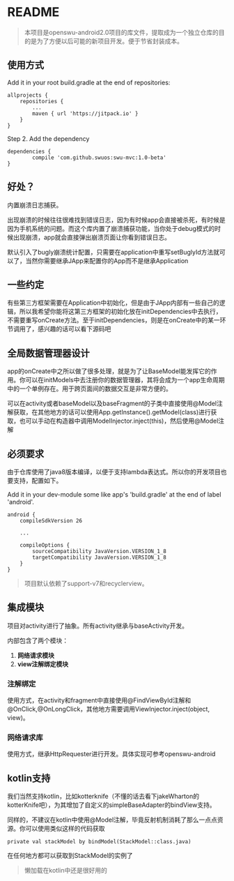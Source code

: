 # README

> 本项目是openswu-android2.0项目的库文件，提取成为一个独立仓库的目的是为了方便以后可能的新项目开发。便于节省封装成本。

## 使用方式 ##

Add it in your root build.gradle at the end of repositories:

	allprojects {
		repositories {
			...
			maven { url 'https://jitpack.io' }
		}
	}
Step 2. Add the dependency

	dependencies {
	        compile 'com.github.swuos:swu-mvc:1.0-beta'
	}

## 好处？ ##

内置崩溃日志捕获。

出现崩溃的时候往往很难找到错误日志，因为有时候app会直接被杀死，有时候是因为手机系统的问题。而这个库内置了崩溃捕获功能，当你处于debug模式的时候出现崩溃，app就会直接弹出崩溃页面让你看到错误日志。

默认引入了bugly崩溃统计配置，只需要在application中重写setBuglyId方法就可以了，当然你需要继承JApp来配置你的App而不是继承Application

## 一些约定 ##

有些第三方框架需要在Application中初始化，但是由于JApp内部有一些自己的逻辑，所以我希望你能将这第三方框架的初始化放在initDependencies中去执行，不需要重写onCreate方法。至于initDependencies，则是在onCreate中的某一环节调用了，感兴趣的话可以看下源码吧

## 全局数据管理器设计 ##

app的onCreate中之所以做了很多处理，就是为了让BaseModel能发挥它的作用。你可以在initModels中去注册你的数据管理器，其将会成为一个app生命周期中的一个单例存在。用于跨页面间的数据交互是非常方便的。

可以在activity或者baseModel以及baseFragment的子类中直接使用@Model注解获取，在其他地方的话可以使用App.getInstance().getModel(class)进行获取，也可以手动在构造器中调用ModelInjector.inject(this)，然后使用@Model注解

## 必须要求 ##

由于仓库使用了java8版本编译，以便于支持lambda表达式。所以你的开发项目也要支持，配置如下。

Add it in your dev-module some like app's 'build.gradle' at the end of label 'android'.

	android {
	    compileSdkVersion 26
	
		...
	
	    compileOptions {
	        sourceCompatibility JavaVersion.VERSION_1_8
	        targetCompatibility JavaVersion.VERSION_1_8
	    }
	}


> 项目默认依赖了support-v7和recyclerview。

## 集成模块 ##

项目对activity进行了抽象。所有activity继承与baseActivity开发。

内部包含了两个模块：

1. **网络请求模块**
2. **view注解绑定模块**

### 注解绑定 ###

使用方式，在activity和fragment中直接使用@FindViewById注解和@OnClick,@OnLongClick，其他地方需要调用ViewInjector.inject(object, view)。

### 网络请求库 ###

使用方式，继承HttpRequester进行开发。具体实现可参考openswu-android

## kotlin支持 ##

我们当然支持kotlin，比如kotterknife（不懂的话去看下jakeWharton的kotterKnife吧），为其增加了自定义的simpleBaseAdapter的bindView支持。

同样的，不建议在kotlin中使用@Model注解，毕竟反射机制消耗了那么一点点资源。你可以使用类似这样的代码获取
	
	private val stackModel by bindModel(StackModel::class.java)

在任何地方都可以获取到StackModel的实例了

> 懒加载在kotlin中还是很好用的
